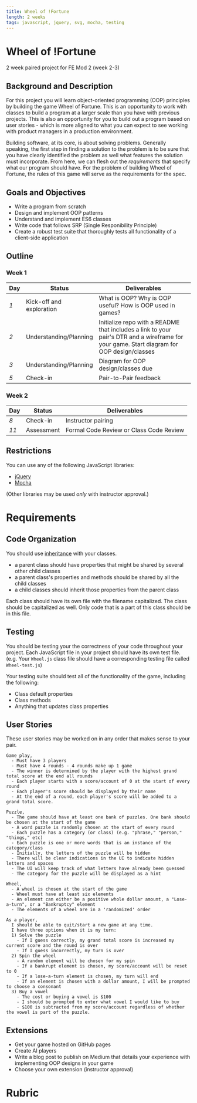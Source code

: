 ```yaml
---
title: Wheel of !Fortune
length: 2 weeks
tags: javascript, jquery, svg, mocha, testing
---
```


# Wheel of !Fortune

2 week paired project for FE Mod 2 (week 2-3)

## Background and Description

For this project you will learn object-oriented programming (OOP) principles by building the game Wheel of Fortune. This is an opportunity to work with classes to build a program at a larger scale than you have with previous projects. This is also an opportunity for you to build out a program based on user stories - which is more aligned to what you can expect to see working with product managers in a production environment.

Building software, at its core, is about solving problems. Generally speaking, the first step in finding a solution to the problem is to be sure that you have clearly identified the problem as well what features the solution must incorporate. From here, we can flesh out the _requirements_ that specify what our program should have. For the problem of building Wheel of Fortune, the rules of this game will serve as the requirements for the spec.

## Goals and Objectives

- Write a program from scratch
- Design and implement OOP patterns
- Understand and implement ES6 classes
- Write code that follows SRP (Single Responibility Principle) 
- Create a robust test suite that thoroughly tests all functionality of a client-side application

## Outline

### Week 1

|Day | Status| Deliverables |
|--- |---    |--- |
|*1* | Kick-off and exploration| What is OOP? Why is OOP useful? How is OOP used in games?|
|*2* | Understanding/Planning| Initialize repo with a README that includes a link to your pair's DTR and a wireframe for your game. Start diagram for OOP design/classes|
|*3* | Understanding/Planning| Diagram for OOP design/classes due|
|*5* | Check-in| Pair-to-Pair feedback|

### Week 2

|Day | Status| Deliverables |
|--- |---    |--- |
|*8* | Check-in| Instructor pairing|
|*11* | Assessment| Formal Code Review or Class Code Review|

## Restrictions

You can use any of the following JavaScript libraries:

* [jQuery](http://jquery.com/)
* [Mocha](http://mochajs.org/)

(Other libraries may be used *only* with instructor approval.)

# Requirements

## Code Organization

You should use [inheritance](https://www.sitepoint.com/understanding-ecmascript-6-class-inheritance/) with your classes.
  - a parent class should have properties that might be shared by several other child classes
  - a parent class's properties and methods should be shared by all the child classes
  - a child classes should inherit those properties from the parent class

  Each class should have its own file with the filename capitalized. The class should be capitalized as well. Only code that is a part of this class should be in this file.


## Testing

You should be testing your the correctness of your code throughout your project. Each JavaScript file in your project should have its own test file. (e.g. Your `Wheel.js` class file should have a corresponding testing file called `Wheel-test.js`)

Your testing suite should test all of the functionality of the game, including the following:

* Class default properties
* Class methods
* Anything that updates class properties

## User Stories

These user stories may be worked on in any order that makes sense to your pair.

``` 
Game play,
  - Must have 3 players
  - Must have 4 rounds - 4 rounds make up 1 game
  - The winner is determined by the player with the highest grand total score at the end all rounds
  - Each player starts with a score/account of 0 at the start of every round
  - Each player's score should be displayed by their name
  - At the end of a round, each player's score will be added to a grand total score.
```

```
Puzzle,
  - The game should have at least one bank of puzzles. One bank should be chosen at the start of the game
  - A word puzzle is randomly chosen at the start of every round
  - Each puzzle has a category (or class) (e.g. "phrase," "person," "things," etc)
  - Each puzzle is one or more words that is an instance of the category/class
  - Initially, the letters of the puzzle will be hidden
  - There will be clear indications in the UI to indicate hidden letters and spaces
  - The UI will keep track of what letters have already been guessed
  - The category for the puzzle will be displayed as a hint 
```

```
Wheel,
  - A wheel is chosen at the start of the game
  - Wheel must have at least six elements
  - An element can either be a positive whole dollar amount, a "Lose-a-turn", or a "Bankruptcy" element
  - The elements of a wheel are in a 'randomized' order
```

```
As a player,
  I should be able to quit/start a new game at any time.
  I have three options when it is my turn:
  1) Solve the puzzle
    - If I guess correctly, my grand total score is increased my current score and the round is over
    - If I guess incorrectly, my turn is over
  2) Spin the wheel
    - A random element will be chosen for my spin
    - If a bankrupt element is chosen, my score/account will be reset to 0
    - If a lose-a-turn element is chosen, my turn will end
    - If an element is chosen with a dollar amount, I will be prompted to choose a consonant
  3) Buy a vowel
    - The cost or buying a vowel is $100
    - I should be prompted to enter what vowel I would like to buy
    - $100 is subtracted from my score/account regardless of whether the vowel is part of the puzzle.
```

## Extensions

* Get your game hosted on GitHub pages
* Create AI players
* Write a blog post to publish on Medium that details your experience with implementing OOP designs in your game
* Choose your own extension (instructor approval)

# Rubric




